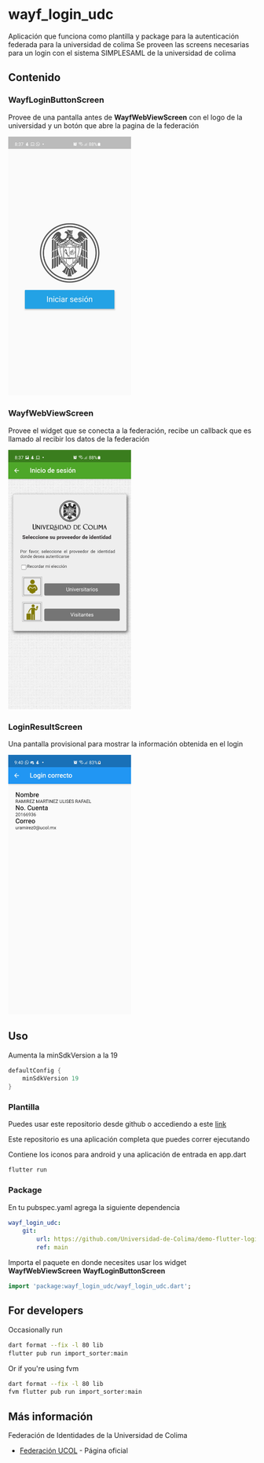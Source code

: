 # wayf_login_udc

Aplicación que funciona como plantilla y package para la autenticación federada para la universidad de colima
Se proveen las screens necesarias para un login con el sistema SIMPLESAML de la universidad de colima

## Contenido

### WayfLoginButtonScreen

Provee de una pantalla antes de **WayfWebViewScreen** con el logo de la universidad y un botón que abre la pagina de la federación

<img src="screenshots/login_button.jpg" alt="Redirect to samsample" width="250px"/>

### WayfWebViewScreen

Provee el widget que se conecta a la federación, recibe un callback que es llamado al recibir los datos de la federación

<img src="screenshots/samsample.jpg" alt="SamSample webview" width="250px"/>

### LoginResultScreen

Una pantalla provisional para mostrar la información obtenida en el login

<img src="screenshots/login_success.jpg" alt="screenshots/login_succes.jpg" width="250px"/>

## Uso

Aumenta la minSdkVersion a la 19

```gradle
defaultConfig {
    minSdkVersion 19
}
```

### Plantilla

Puedes usar este repositorio desde github o accediendo a este [link](https://github.com/Universidad-de-Colima/demo-flutter-login-federado/generate)

Este repositorio es una aplicación completa que puedes correr ejecutando

Contiene los iconos para android y una aplicación de entrada en app.dart

```bash
flutter run
```

### Package

En tu pubspec.yaml agrega la siguiente dependencia

```yaml
wayf_login_udc:
    git:
        url: https://github.com/Universidad-de-Colima/demo-flutter-login-federado.git
        ref: main
```

Importa el paquete en donde necesites usar los widget **WayfWebViewScreen**
**WayfLoginButtonScreen**

```dart
import 'package:wayf_login_udc/wayf_login_udc.dart';
```

## For developers

Occasionally run

```bash
dart format --fix -l 80 lib
flutter pub run import_sorter:main
```

Or if you're using fvm

```bash
dart format --fix -l 80 lib
fvm flutter pub run import_sorter:main
```

## Más información

Federación de Identidades de la Universidad de Colima

-   [Federación UCOL](https://portal.ucol.mx/federacion-identidades/) - Página oficial
